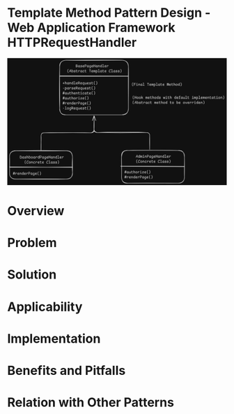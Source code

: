 # Template Method Pattern Design - Web Application Framework HTTPRequestHandler
![Template Method Pattern](TemplateMethod.png)

# Overview


# Problem


# Solution


# Applicability


# Implementation


# Benefits and Pitfalls


# Relation with Other Patterns

